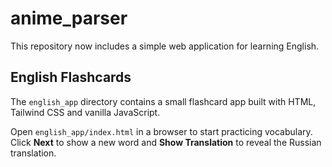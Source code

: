 # anime_parser

This repository now includes a simple web application for learning English.

## English Flashcards

The `english_app` directory contains a small flashcard app built with HTML, Tailwind CSS and vanilla JavaScript.

Open `english_app/index.html` in a browser to start practicing vocabulary. Click **Next** to show a new word and **Show Translation** to reveal the Russian translation.
